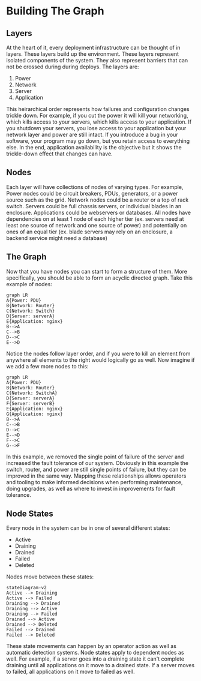 # Building The Graph

## Layers

At the heart of it, every deployment infrastructure can be thought of in layers. These layers build up the environment.
These layers represent isolated components of the system. They also represent barriers that can not be crossed during
during deploys. The layers are:

1. Power
2. Network
3. Server
4. Application

This heirarchical order represents how failures and configuration changes trickle down. For example, if you cut the
power it will kill your networking, which kills access to your servers, which kills access to your application. If you
shutdown your servers, you lose access to your application but your network layer and power are still intact. If you
introduce a bug in your software, your program may go down, but you retain access to everything else. In the end,
application availability is the objective but it shows the trickle-down effect that changes can have.

## Nodes

Each layer will have collections of nodes of varying types. For example, Power nodes could be circuit breakers, PDUs,
generators, or a power source such as the grid. Network nodes could be a router or a top of rack switch. Servers could
be full chassis servers, or individual blades in an enclosure. Applications could be webservers or databases. All nodes
have dependencies on at least 1 node of each higher tier (ex. servers need at least one source of network and one source
of power) and potentially on ones of an equal tier (ex. blade servers may rely on an enclosure, a backend service might
need a database)

## The Graph

Now that you have nodes you can start to form a structure of them. More specifically, you should be able to form an
acyclic directed graph. Take this example of nodes:

```mermaid
graph LR
A{Power: PDU}
B{Network: Router}
C{Network: Switch}
D{Server: serverA}
E{Application: nginx}
B-->A
C-->B
D-->C
E-->D
```

Notice the nodes follow layer order, and if you were to kill an element from anywhere all elements to the right would
logically go as well. Now imagine if we add a few more nodes to this:

```mermaid
graph LR
A{Power: PDU}
B{Network: Router}
C{Network: SwitchA}
D{Server: serverA}
F{Server: serverB}
E{Application: nginx}
G{Application: nginx}
B-->A
C-->B
D-->C
E-->D
F-->C
G-->F
```

In this example, we removed the single point of failure of the server and increased the fault tolerance of our system.
Obviously in this example the switch, router, and power are still single points of failure, but they can be improved in
the same way. Mapping these relationships allows operators and tooling to make informed decisions when performing
maintenance, doing upgrades, as well as where to invest in improvements for fault tolerance.

## Node States

Every node in the system can be in one of several different states:

- Active
- Draining
- Drained
- Failed
- Deleted

Nodes move between these states:

```mermaid
stateDiagram-v2
Active --> Draining
Active --> Failed
Draining --> Drained
Draining --> Active
Draining --> Failed
Drained --> Active
Drained --> Deleted
Failed --> Drained
Failed --> Deleted
```

These state movements can happen by an operator action as well as automatic detection systems. Node states apply to
dependent nodes as well. For example, if a server goes into a draining state it can't complete draining until all
applications on it move to a drained state. If a server moves to failed, all applications on it move to failed as well.
